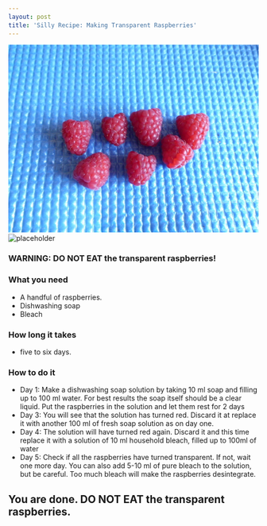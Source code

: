 ```yaml
---
layout: post
title: 'Silly Recipe: Making Transparent Raspberries'
---
```

![placeholder](/pic/transparentraspb/DSCI0669.JPG "The Raspberries")
![placeholder](/pic/transparentrasp/DSCI0611.JPG "A (nearly) Transparent Raspberry")

### WARNING: DO NOT EAT the transparent raspberries!

### What you need
- A handful of raspberries.
- Dishwashing soap
- Bleach

### How long it takes
- five to six days.

### How to do it
- Day 1: Make a dishwashing soap solution by taking 10 ml soap and filling up to 100 ml water. For best results the soap itself should be a clear liquid. Put the raspberries in the solution and let them rest for 2 days
- Day 3: You will see that the solution has turned red. Discard it at replace it with another 100 ml of fresh soap solution as on day one.
- Day 4: The solution will have turned red again. Discard it and this time replace it with a solution of 10 ml household bleach, filled up to 100ml of water
- Day 5: Check if all the raspberries have turned transparent. If not, wait one more day. You can also add 5-10 ml of pure bleach to the solution, but be careful. Too much bleach will make the raspberries desintegrate.

You are done. DO NOT EAT the transparent raspberries.
-----

